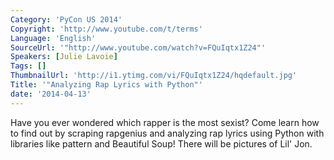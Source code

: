 ```yaml
---
Category: 'PyCon US 2014'
Copyright: 'http://www.youtube.com/t/terms'
Language: 'English'
SourceUrl: '"http://www.youtube.com/watch?v=FQuIqtx1Z24"'
Speakers: [Julie Lavoie]
Tags: []
ThumbnailUrl: 'http://i1.ytimg.com/vi/FQuIqtx1Z24/hqdefault.jpg'
Title: '"Analyzing Rap Lyrics with Python"'
date: '2014-04-13'
---
```

Have you ever wondered which rapper is the most sexist? Come learn how to find out by scraping rapgenius and analyzing rap lyrics using Python with libraries like pattern and Beautiful Soup! There will be pictures of Lil' Jon.